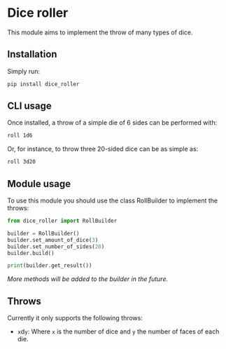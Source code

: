 # Dice roller

This module aims to implement the throw of many types of dice.

## Installation

Simply run:

```bash
pip install dice_roller
```

## CLI usage

Once installed, a throw of a simple die of 6 sides can be performed with:

```bash
roll 1d6
```

Or, for instance, to throw three 20-sided dice can be as simple as:

```bash
roll 3d20
```

## Module usage

To use this module you should use the class RollBuilder to implement the throws:

```python
from dice_roller import RollBuilder

builder = RollBuilder()
builder.set_amount_of_dice(3)
builder.set_number_of_sides(20)
builder.build()

print(builder.get_result())
```

*More methods will be added to the builder in the future.*

## Throws

Currently it only supports the following throws:

- `x`d`y`: Where `x` is the number of dice and `y` the number of faces of each die.


